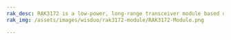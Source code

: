 ```yaml
---
rak_desc: RAK3172 is a low-power, long-range transceiver module based on the STM32WLE5CC chip. It provides an easy to use, small size, low-power solution for long-range wireless data applications.
rak_img: /assets/images/wisduo/rak3172-module/RAK3172-Module.png

---
```


<rk-redirect to="/Product-Categories/WisDuo/RAK3172-Module/Overview/"/>

